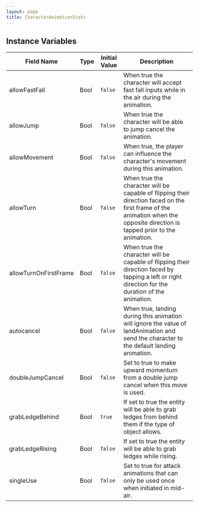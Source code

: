 ```yaml
---
layout: page
title: CharacterAnimationStats
---
```


## Instance Variables

| Field Name | Type | Initial Value | Description |
| ------------ | ------ | --------------- | ------------- |
| allowFastFall | Bool | `false` | When true the character will accept fast fall inputs while in the air during the animation. |
| allowJump | Bool | `false` | When true the character will be able to jump cancel the animation. |
| allowMovement | Bool | `false` | When true, the player can influence the character's movement during this animation. |
| allowTurn | Bool | `false` | When true the character will be capable of flipping their direction faced on the first frame of the animation when the opposite direction is tapped prior to the animation. |
| allowTurnOnFirstFrame | Bool | `false` | When true the character will be capable of flipping their direction faced by tapping a left or right direction for the duration of the animation. |
| autocancel | Bool | `false` | When true, landing during this animation will ignore the value of landAnimation and send the character to the default landing animation. |
| doubleJumpCancel | Bool | `false` | Set to true to make upward momentum from a double jump cancel when this move is used. |
| grabLedgeBehind | Bool | `true` | If set to true the entity will be able to grab ledges from behind them if the type of object allows. |
| grabLedgeRising | Bool | `false` | If set to true the entity will be able to grab ledges while rising. |
| singleUse | Bool | `false` | Set to true for attack animations that can only be used once when initiated in mid-air. |


